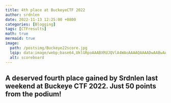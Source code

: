 ```yaml
---
title: 4th place at BuckeyeCTF 2022
author: srdnlen
date: 2022-11-13 12:25:00 +0800
categories: [Blogging]
tags: [CTFresults]
math: true
mermaid: true
image:
  path: /postsimg/Buckeye22score.jpg
  lqip: data:image/webp;base64,UklGRpoAAABXRUJQVlA4WAoAAAAQAAAADwAABwAAQUxQSDIAAAARL0AmbZurmr57yyIiqE8oiG0bejIYEQTgqiDA9vqnsUSI6H+oAERp2HZ65qP/VIAWAFZQOCBCAAAA8AEAnQEqEAAIAAVAfCWkAALp8sF8rgRgAP7o9FDvMCkMde9PK7euH5M1m6VWoDXf2FkP3BqV0ZYbO6NA/VFIAAAA
  alt: scoreboard
---
```

A deserved fourth place gained by Srdnlen last weekend at Buckeye CTF 2022. Just 50 points from the podium!
---
